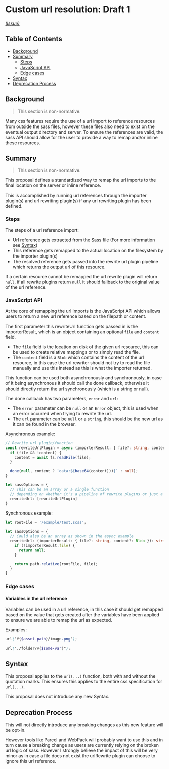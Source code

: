 # Custom url resolution: Draft 1

_[(Issue)](https://github.com/sass/sass/issues/2535)_

## Table of Contents

- [Background](#background)
- [Summary](#summary)
  - [Steps](#steps)
  - [JavaScript API](#javaScript-api)
  - [Edge cases](#edge-cases)
- [Syntax](#syntax)
- [Deprecation Process](#deprecation-process)

## Background

> This section is non-normative.

Many css features require the use of a url import to reference resources from outside the sass files, however these files also need to exist on the eventual output directory and server. To ensure the references are valid, the sass API should allow for the user to provide a way to remap and/or inline these resources.

## Summary

> This section is non-normative.

This proposal defines a standardized way to remap the url imports to the final location on the server or inline reference.

This is accomplished by running url references through the importer plugin(s) and url rewriting plugin(s) if any url rewriting plugin has been defined.

### Steps

The steps of a url reference import:

- Url reference gets extracted from the Sass file (For more information see [Syntax](#syntax))
- This reference gets remapped to the actual location on the filesystem by the importer plugin(s)
- The resolved reference gets passed into the rewrite url plugin pipeline which returns the output url of this resource.

If a certain resource cannot be remapped the url rewrite plugin will return `null`, if all rewrite plugins return `null` it should fallback to the original value of the url reference.

### JavaScript API

At the core of remapping the url imports is the JavaScript API which allows users to return a new url reference based on the filepath or content.

The first parameter this rewriteUrl function gets passed in is the importerResult, which is an object containing an optional `file` and `content` field.

- The `file` field is the location on disk of the given url resource, this can be used to create relative mappings or to simply read the file.
- The `content` field is a `Blob` which contains the content of the url resource, in this case the url rewriter should not try to read the file manually and use this instead as this is what the importer returned.

This function can be used both asynchronously and synchronously, in case of it being asynchronous it should call the done callback, otherwise it should directly return the url synchronously (which is a string or null).

The done callback has two parameters, `error` and `url`:

- The `error` parameter can be `null` or an `Error` object, this is used when an error occurred when trying to rewrite the url.
- The `url` parameter can be `null` or a `string`, this should be the new url as it can be found in the browser.

Asynchronous example:

```TypeScript
// Rewrite url plugin/function
const rewriteUrlPlugin = async (importerResult: { file?: string, content?: Blob }, done: (error: Error | null, url: string | null) => void): void => {
  if (file && !content) {
    content = await fs.readFile(file);
  }

  done(null, content ? `data:${base64(content)))}` : null);
}

let sassOptions = {
  // This can be an array or a single function
  // depending on whether it's a pipeline of rewrite plugins or just a single plugin
  rewriteUrl: [rewriteUrlPlugin]
}
```

Synchronous example:

```TypeScript
let rootFile = '/example/test.scss';

let sassOptions = {
  // Could also be an array as shown in the async example
  rewriteUrl: (importerResult: { file?: string, content?: Blob }): string | null => {
    if (!importerResult.file) {
      return null;
    }

    return path.relative(rootFile, file);
  }
}
```

### Edge cases

#### Variables in the url reference

Variables can be used in a url reference, in this case it should get remapped based on the value that gets created after the variables have been applied to ensure we are able to remap the url as expected.

Examples:

```Scss
url("#{$asset-path}/image.png");
```

```Scss
url("./folder/#{$some-var}");
```

## Syntax

This proposal applies to the `url(...)` function, both with and without the quotation marks. This ensures this applies to the entire css specification for `url(...)`.

This proposal does not introduce any new Syntax.

## Deprecation Process

This will not directly introduce any breaking changes as this new feature will be opt-in.

However tools like Parcel and WebPack will probably want to use this and in turn cause a breaking change as users are currently relying on the broken url logic of sass. However I strongly believe the impact of this will be very minor as in case a file does not exist the urlRewrite plugin can choose to ignore this url reference.
